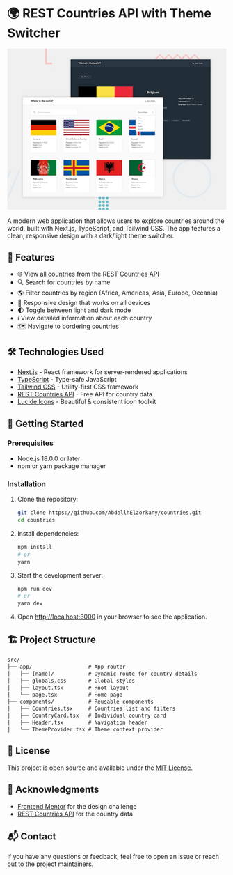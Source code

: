 # 🌍 REST Countries API with Theme Switcher

![Design preview for the REST Countries API with color theme switcher coding challenge](./desktop-preview.jpg)

A modern web application that allows users to explore countries around the world, built with Next.js, TypeScript, and Tailwind CSS. The app features a clean, responsive design with a dark/light theme switcher.

## 🚀 Features

- 🌐 View all countries from the REST Countries API
- 🔍 Search for countries by name
- 🌎 Filter countries by region (Africa, Americas, Asia, Europe, Oceania)
- 📱 Responsive design that works on all devices
- 🌓 Toggle between light and dark mode
- ℹ️ View detailed information about each country
- 🗺️ Navigate to bordering countries

## 🛠️ Technologies Used

- [Next.js](https://nextjs.org/) - React framework for server-rendered applications
- [TypeScript](https://www.typescriptlang.org/) - Type-safe JavaScript
- [Tailwind CSS](https://tailwindcss.com/) - Utility-first CSS framework
- [REST Countries API](https://restcountries.com) - Free API for country data
- [Lucide Icons](https://lucide.dev/) - Beautiful & consistent icon toolkit

## 🚀 Getting Started

### Prerequisites

- Node.js 18.0.0 or later
- npm or yarn package manager

### Installation

1. Clone the repository:
   ```bash
   git clone https://github.com/AbdallhElzorkany/countries.git
   cd countries
   ```

2. Install dependencies:
   ```bash
   npm install
   # or
   yarn
   ```

3. Start the development server:
   ```bash
   npm run dev
   # or
   yarn dev
   ```

4. Open [http://localhost:3000](http://localhost:3000) in your browser to see the application.

## 🏗️ Project Structure

```
src/
├── app/                  # App router
│   ├── [name]/           # Dynamic route for country details
│   ├── globals.css       # Global styles
│   ├── layout.tsx        # Root layout
│   └── page.tsx          # Home page
├── components/           # Reusable components
│   ├── Countries.tsx     # Countries list and filters
│   ├── CountryCard.tsx   # Individual country card
│   ├── Header.tsx        # Navigation header
│   └── ThemeProvider.tsx # Theme context provider
```

## 📝 License

This project is open source and available under the [MIT License](LICENSE).

## 🙏 Acknowledgments

- [Frontend Mentor](https://www.frontendmentor.io/) for the design challenge
- [REST Countries API](https://restcountries.com) for the country data

## 📬 Contact

If you have any questions or feedback, feel free to open an issue or reach out to the project maintainers.

